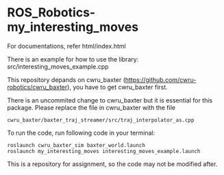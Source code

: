 # ROS_Robotics-my_interesting_moves
For documentations, refer html/index.html

There is an example for how to use the library: src/interesting_moves_example.cpp

This repository depands on cwru_baxter (https://github.com/cwru-robotics/cwru_baxter), you have to get cwru_baxter first.

There is an uncommited change to cwru_baxter but it is essential for this package.
Please replace the file in cwru_baxter with the file 

	cwru_baxter/baxter_traj_streamer/src/traj_interpolator_as.cpp

To run the code, run following code in your terminal:

	roslaunch cwru_baxter_sim baxter_world.launch
	roslaunch my_interesting_moves interesting_moves_example.launch


This is a repository for assignment, so the code may not be modified after.

